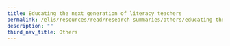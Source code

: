 ```yaml
---
title: Educating the next generation of literacy teachers
permalink: /elis/resources/read/research-summaries/others/educating-the-next-generation-of-literacy-teachers/
description: ""
third_nav_title: Others
---
```

